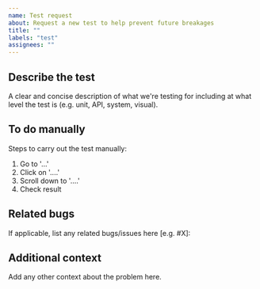 ```yaml
---
name: Test request
about: Request a new test to help prevent future breakages
title: ""
labels: "test"
assignees: ""
---
```


## Describe the test

A clear and concise description of what we're testing for including at what level the test is (e.g. unit, API, system, visual).

## To do manually

Steps to carry out the test manually:

1.  Go to '...'
2.  Click on '....'
3.  Scroll down to '....'
4.  Check result

## Related bugs

If applicable, list any related bugs/issues here [e.g. #X]:

## Additional context

Add any other context about the problem here.
